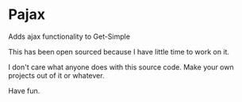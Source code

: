 Pajax
=====

Adds ajax functionality to Get-Simple

This has been open sourced because I have little time to work on it.

I don't care what anyone does with this source code. Make your own projects out of it or whatever.

Have fun.
